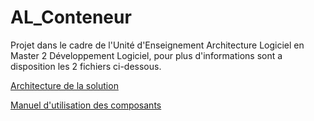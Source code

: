 # AL_Conteneur

Projet dans le cadre de l'Unité d'Enseignement Architecture Logiciel en Master 2 Développement Logiciel, pour plus d'informations sont a disposition les 2 fichiers ci-dessous.

[Architecture de la solution](https://drive.google.com/open?id=1x0pebpglXqTuSBvn-tFI1bUGnuBXy2xNH8giMDWdAS4)

[Manuel d'utilisation des composants](https://drive.google.com/open?id=1CWR4LOSVJANArKrXw_zQxOHtyuLWYQzkTE2Am0AqXDE)

